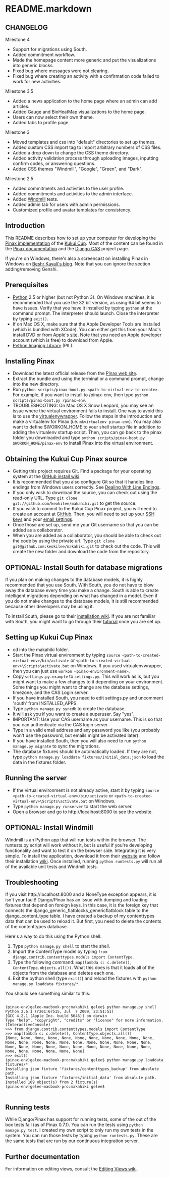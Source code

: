 # README.markdown## CHANGELOGMilestone 4* Support for migrations using South.* Added commitment workflow.* Made the homepage content more generic and put the visualizations into generic blocks.* Fixed bug where messages were not clearing.* Fixed bug where creating an activity with a confirmation code failed to work for new activities.Milestone 3.5* Added a news application to the home page where an admin can add articles.* Added Gauge and BioHeatMap visualizations to the home page.* Users can now select their own theme.* Added tabs to profile page.Milestone 3* Moved templates and css into "default" directories to set up themes.* Added custom CSS import tag to import arbitrary numbers of CSS files.* Added a drop down to change the CSS theme directory.* Added activity validation process through uploading images, inputting confirm codes, or answering questions.* Added CSS themes "Windmill", "Google", "Green", and "Dark".Milestone 2.5* Added commitments and activities to the user profile.* Added commitments and activities to the admin interface.* Added [Windmill](http://getwindmill.com) tests.* Added admin tab for users with admin permissions.* Customized profile and avatar templates for consistency.## IntroductionThis README describes how to set up your computer for developing the [Pinax implementation](http://github.com/keokilee/makahiki) of the [Kukui Cup](http://code.google.com/p/kukui-cup/).  Most of the content can be found in the [Pinax documentation](http://pinaxproject.com/docs/0.7/install.html) and the [Django CAS](http://code.google.com/p/django-cas/) project page.If you're on Windows, there's also a screencast on installing Pinax in Windows on [Beshr Kayali's blog](http://beshrkayali.com/posts/10/).  Note that you can ignore the section adding/removing Genshi.## Prerequisites* [Python](http://www.python.org/download/) 2.5 or higher (but not Python 3).  On Windows machines, it is recommended that you use the 32 bit version, as using 64 bit seems to have issues.  Verify that you have it installed by typing `python` at the command prompt.  The interpreter should launch.  Close the interpreter by typing `exit()`.* If on Mac OS X, make sure that the Apple Developer Tools are installed (which is bundled with XCode).  You can either get this from your Mac's install DVD or from Apple's [site](http://developer.apple.com/technologies/xcode.html).  Note that you need an Apple developer account (which is free) to download from Apple.* [Python Imaging Library](http://www.pythonware.com/products/pil/) (PIL).## Installing Pinax* Download the latest official release from the [Pinax web site](http://pinaxproject.com/download/).* Extract the bundle and using the terminal or a command prompt, change into the new directory.* Run `python scripts/pinax-boot.py <path-to-virtual-env-to-create>`.  For example, if you want to install to /pinax-env, then type `python scripts/pinax-boot.py /pinax-env`.* TROUBLESHOOTING: On Mac OS X Snow Leopard, you may see an issue where the virtual environment fails to install.  One way to avoid this is to use the [virtualenvwrapper](http://www.doughellmann.com/docs/virtualenvwrapper/).  Follow the steps in the introduction and make a virtualenv for Pinax (i.e. `mkvirtualenv pinax-env`). You may also want to define $WORKON_HOME to your shell startup file in addition to adding the virtualenv startup script. Then, you can go back to the pinax folder you downloaded and type `python scripts/pinax-boot.py $WORKON_HOME/pinax-env` to install Pinax into the virtual environment.## Obtaining the Kukui Cup Pinax source* Getting this project requires Git.  Find a package for your operating system at the [GitHub install wiki](http://help.github.com/git-installation-redirect).* It is recommended that you also configure Git so that it handles line endings from Windows users correctly. See [Dealing With Line Endings](http://help.github.com/dealing-with-lineendings/).* If you only wish to download the source, you can check out using the read-only URL.  Type `git clone git://github.com/keokilee/makahiki.git` to get the source.* If you wish to commit to the Kukui Cup Pinax project, you will need to create an account at [GitHub](http://github.com).  Then, you will need to set up your [SSH keys](http://help.github.com/key-setup-redirect) and your [email settings](http://help.github.com/git-email-settings/).* Once those are set up, send me your Git username so that you can be added as a collaborator.* When you are added as a collaborator, you should be able to check out the code by using the private url.  Type `git clone git@github.com:keokilee/makahiki.git` to check out the code.  This will create the new folder and download the code from the repository.## OPTIONAL: Install South for database migrationsIf you plan on making changes to the database models, it is highly recommended that you use South.  With South, you do not have to blow away the database every time you make a change.  South is able to create intelligent migrations depending on what has changed in a model.  Even if you do not make changes to the database models, it is still recommended because other developers may be using it.To install South, please go to their [installation wiki](http://south.aeracode.org/docs/installation.html).  If you are not familiar with South, you might want to go through their [tutorial](http://south.aeracode.org/docs/tutorial/index.html) once you are set up.## Setting up Kukui Cup Pinax* cd into the makahiki folder.* Start the Pinax virtual environment by typing `source <path-to-created-virtual-env>/bin/activate` or `<path-to-created-virtual-env>\Scripts\activate.bat` on Windows.  If you used virtualenvwrapper, then you can just use `workon <pinax-environment-name>`.* Copy `settings.py.example` to `settings.py`.  This will work as is, but you might want to make a few changes to it depending on your environment.  Some things you might want to change are the database settings, timezone, and the CAS Login server.* If you have installed South, you need to edit settings.py and uncomment 'south' from INSTALLED_APPS.* Type `python manage.py syncdb` to create the database.* It will ask you if you want to create a superuser.  Say "yes".* IMPORTANT: Use your CAS username as your username.  This is so that you can authenticate via the CAS login server.* Type in a valid email address and any password you like (you probably won't use the password, but emails might be activated later).* If you have installed South, then you will also need to run `python manage.py migrate` to sync the migrations.* The database fixtures should be automatically loaded.  If they are not, type `python manage.py loaddata fixtures/initial_data.json` to load the data in the fixtures folder.## Running the server* If the virtual environment is not already active, start it by typing `source <path-to-created-virtual-env>/bin/activate` or `<path-to-created-virtual-env>\Scripts\activate.bat` on Windows.* Type `python manage.py runserver` to start the web server.* Open a browser and go to http://localhost:8000 to see the website.## OPTIONAL: Install WindmillWindmill is an Python app that will run tests within the browser.  The runtests.py script will work without it, but is useful if you're developing functionality and want to test it on the browser side.  Integrating it is very simple.  To install the application, download it from their [website](http://www.getwindmill.com/) and follow their installation [wiki](http://wiki.github.com/windmill/windmill/installing).  Once installed, running `python runtests.py` will run all of the available unit tests and Windmill tests.## TroubleshootingIf you visit http://localhost:8000 and a NoneType exception appears, it is isn't your fault!  Django/Pinax has an issue with dumping and loading fixtures that depend on foreign keys.  In this case, it is the foreign key that connects the django\_generic\_flatblocks\_genericflatblock table to the django\_content\_type table.  I have created a backup of my contenttypes data that can be used to reload it.  But first, you need to delete the contents of the contenttypes database.Here's a way to do this using the Python shell:1. Type `python manage.py shell` to start the shell.2. Import the ContentType model by typing `from django.contrib.contenttypes.models import ContentType`.3. Type the following command: `map(lambda c: c.delete(), ContentType.objects.all())`.  What this does is that it loads all of the objects from the database and deletes each one.4. Exit the python shell (type `exit()`) and reload the fixtures with `python manage.py loaddata fixtures/*`.You should see something similar to this:<pre><code>(pinax-env)gelee-macbook-pro:makahiki gelee$ python manage.py shellPython 2.6.1 (r261:67515, Jul  7 2009, 23:51:51) [GCC 4.2.1 (Apple Inc. build 5646)] on darwinType "help", "copyright", "credits" or "license" for more information.(InteractiveConsole)>>> from django.contrib.contenttypes.models import ContentType>>> map(lambda c: c.delete(), ContentType.objects.all())[None, None, None, None, None, None, None, None, None, None, None, None, None, None, None, None, None, None, None, None, None, None, None, None, None, None, None, None, None, None, None, None, None, None, None, None, None, None, None]>>> exit()(pinax-env)gelee-macbook-pro:makahiki gelee$ python manage.py loaddata fixtures/*Installing json fixture 'fixtures/contenttypes_backup' from absolute path.Installing json fixture 'fixtures/initial_data' from absolute path.Installed 109 object(s) from 2 fixture(s)(pinax-env)gelee-macbook-pro:makahiki gelee$</code></pre>## Running testsWhile Django/Pinax has support for running tests, some of the out of the box tests fail (as of Pinax 0.7.1).  You can run the tests using `python manage.py test`.  I created my own script to only run my own tests in the system.  You can run those tests by typing `python runtests.py`.  These are the same tests that are run by our continuous integration server.## Further documentationFor information on editing views, consult the [Editing Views wiki](http://wiki.github.com/keokilee/makahiki/editing-views).